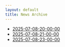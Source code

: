 ```yaml
---
layout: default
title: News Archive
---
```


- [2025-07-08-20-00-00](2025-07-08-20-00-00.md)
- [2025-07-08-21-00-00](2025-07-08-21-00-00.md)
- [2025-07-08-23-00-00](2025-07-08-23-00-00.md)
